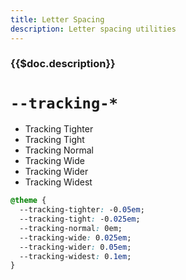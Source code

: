 ```yaml
---
title: Letter Spacing
description: Letter spacing utilities
---
```


### {{$doc.description}}

# `--tracking-*`

<ul class="not--prose">
  <li class="tracking-tighter">Tracking Tighter</li>
  <li class="tracking-tight">Tracking Tight</li>
  <li class="tracking-normal">Tracking Normal</li>
  <li class="tracking-wide">Tracking Wide</li>
  <li class="tracking-wider">Tracking Wider</li>
  <li class="tracking-widest">Tracking Widest</li>
</ul>

```css
@theme {
  --tracking-tighter: -0.05em;
  --tracking-tight: -0.025em;
  --tracking-normal: 0em;
  --tracking-wide: 0.025em;
  --tracking-wider: 0.05em;
  --tracking-widest: 0.1em;
}
```
